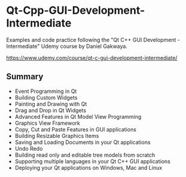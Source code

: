 # Qt-Cpp-GUI-Development-Intermediate
Examples and code practice following the "Qt C++ GUI Development - Intermediate" Udemy course by Daniel Gakwaya.

https://www.udemy.com/course/qt-c-gui-development-intermediate/

## Summary

* Event Programming in Qt
* Building Custom Widgets
* Painting and Drawing with Qt
* Drag and Drop in Qt Widgets
* Advanced Features in Qt Model View Programming
* Graphics View Framework
* Copy, Cut and Paste Features in GUI applications
* Building Resizable Graphics Items
* Saving and Loading Documents in your Qt applications
* Undo Redo
* Building read only and editable tree models from scratch
* Supporting multiple languages in your Qt C++ GUI applications
* Deploying your Qt applications on Windows, Mac and Linux 
